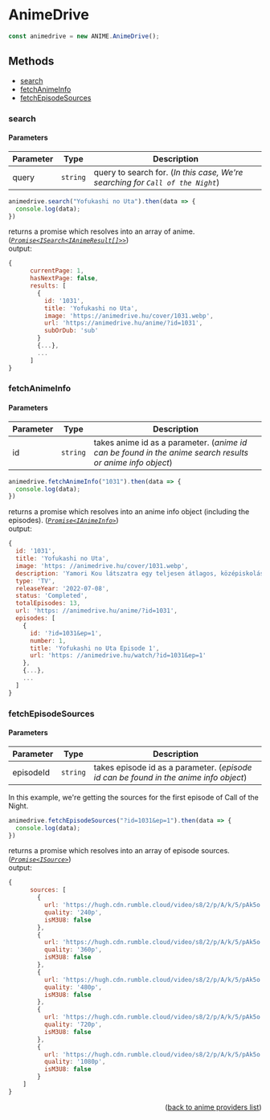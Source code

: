 <h1>AnimeDrive</h1>

```ts
const animedrive = new ANIME.AnimeDrive();
```

<h2>Methods</h2>

- [search](#search)
- [fetchAnimeInfo](#fetchanimeinfo)
- [fetchEpisodeSources](#fetchepisodesources)

### search

<h4>Parameters</h4>

| Parameter | Type     | Description                                                              |
| --------- | -------- | ------------------------------------------------------------------------ |
| query     | `string` | query to search for. (*In this case, We're searching for `Call of the Night`*) |

```ts
animedrive.search("Yofukashi no Uta").then(data => {
  console.log(data);
})
```

returns a promise which resolves into an array of anime. (*[`Promise<ISearch<IAnimeResult[]>>`](https://github.com/consumet/extensions/blob/master/src/models/types.ts#L13-L26)*)\
output:
```js
{
      currentPage: 1,
      hasNextPage: false,
      results: [
        {
          id: '1031',
          title: 'Yofukashi no Uta',
          image: 'https://animedrive.hu/cover/1031.webp',
          url: 'https://animedrive.hu/anime/?id=1031',
          subOrDub: 'sub'
        }
        {...},
        ...
      ]
}
```

### fetchAnimeInfo

<h4>Parameters</h4>

| Parameter | Type     | Description                                                                                               |
| --------- | -------- | --------------------------------------------------------------------------------------------------------- |
| id        | `string` | takes anime id as a parameter. (*anime id can be found in the anime search results or anime info object*)

```ts
animedrive.fetchAnimeInfo("1031").then(data => {
  console.log(data);
})
```

returns a promise which resolves into an anime info object (including the episodes). (*[`Promise<IAnimeInfo>`](https://github.com/consumet/extensions/blob/master/src/models/types.ts#L28-L42)*)\
output:
```js
{
  id: '1031',
  title: 'Yofukashi no Uta',
  image: 'https: //animedrive.hu/cover/1031.webp',
  description: 'Yamori Kou látszatra egy teljesen átlagos, középiskolás tanuló. Viszonylag jók a tanulmányi eredményei, kedves az osztálytársaival. Sok energiát fektet bele, hogy fenntartsa ezt a látszatot. Egy nap azonban belefárad ebbe, és többé nem jár be az iskolába. Inszomniában szenved, mivel napközben semmit sem csinál, amivel levezethetné az energiáját. Amikor sétálni megy éjszaka, egy picit jobban érzi magát, azonban tudja, hogy az álmatlansága egy komoly probléma. Egy ilyen esti séta közben Kou találkozik egy furcsa lánnyal, Nanakusa Nazunával, aki megállapítja az álmatlanságának okát: habár változtatott az életvitelén, még mindig visszafogja magát, és nem tapasztalja meg az igazi szabadságot. Azt mondja neki a lány, hogy nem fog tudni aludni, amíg nem lesz elégedett azzal, hogyan tölti az ébrenlétének idejét. Amikor végre úgy tűnik, hogy megoldódott a jelenlegi problémája, a lány felhívja őt a lakására, hogy együtt aludjanak. Egy idő után, amikor a lány nem tudja, hogy a fiú tetteti az alvást, közelebb hajol hozzá és... beleharap a nyakába.',
  type: 'TV',
  releaseYear: '2022-07-08',
  status: 'Completed',
  totalEpisodes: 13,
  url: 'https: //animedrive.hu/anime/?id=1031',
  episodes: [
    {
      id: '?id=1031&ep=1',
      number: 1,
      title: 'Yofukashi no Uta Episode 1',
      url: 'https: //animedrive.hu/watch/?id=1031&ep=1'
    },
    {...},
    ...
  ]
}
```

### fetchEpisodeSources

<h4>Parameters</h4>

| Parameter | Type     | Description                                                                           |
| --------- | -------- | ------------------------------------------------------------------------------------- |
| episodeId | `string` | takes episode id as a parameter. (*episode id can be found in the anime info object*) |


In this example, we're getting the sources for the first episode of Call of the Night.
```ts
animedrive.fetchEpisodeSources("?id=1031&ep=1").then(data => {
  console.log(data);
})
```

returns a promise which resolves into an array of episode sources. (*[`Promise<ISource>`](https://github.com/consumet/extensions/blob/master/src/models/types.ts#L210-L214)*)\
output:
```js
{
      sources: [
        {
          url: 'https://hugh.cdn.rumble.cloud/video/s8/2/p/A/k/5/pAk5o.oaa.mp4',
          quality: '240p',
          isM3U8: false
        },
        {
          url: 'https://hugh.cdn.rumble.cloud/video/s8/2/p/A/k/5/pAk5o.baa.mp4',
          quality: '360p',
          isM3U8: false
        },
        {
          url: 'https://hugh.cdn.rumble.cloud/video/s8/2/p/A/k/5/pAk5o.caa.mp4',
          quality: '480p',
          isM3U8: false
        },
        {
          url: 'https://hugh.cdn.rumble.cloud/video/s8/2/p/A/k/5/pAk5o.gaa.mp4',
          quality: '720p',
          isM3U8: false
        },
        {
          url: 'https://hugh.cdn.rumble.cloud/video/s8/2/p/A/k/5/pAk5o.haa.mp4',
          quality: '1080p',
          isM3U8: false
        }
    ]
}
```

<p align="end">(<a href="https://github.com/consumet/extensions/blob/master/docs/guides/anime.md#">back to anime providers list</a>)</p>
